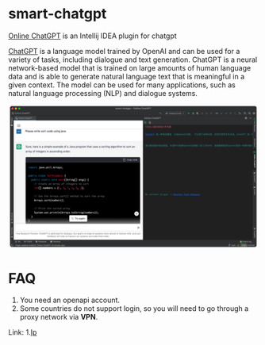 # smart-chatgpt
[Online ChatGPT](https://plugins.jetbrains.com/plugin/20643-online-chatgpt) is an Intellij IDEA plugin for chatgpt

[ChatGPT](https://chat.openai.com/chat) is a language model trained by OpenAI and can be used for a variety of tasks, including dialogue and text generation. ChatGPT is a neural network-based model that is trained on large amounts of human language data and is able to generate natural language text that is meaningful in a given context. The model can be used for many applications, such as natural language processing (NLP) and dialogue systems.

![](./screenshot/example_hd.png)



# FAQ
1. You need an openapi account.
2. Some countries do not support login, so you will need to go through a proxy network via **VPN**.



Link:
1.[Ip](http://ip111.cn/)
